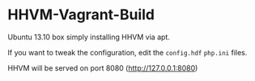 HHVM-Vagrant-Build
================

Ubuntu 13.10 box simply installing HHVM via apt.

If you want to tweak the configuration, edit the `config.hdf` `php.ini` files.

HHVM will be served on port 8080 (http://127.0.0.1:8080)
